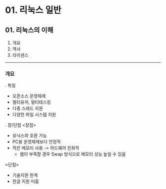 # 01. 리눅스 일반

## 01. 리눅스의 이해
1. 개요
2. 역사
3. 라이센스
<hr/>

### 개요
. 특징
  - 오픈소스 운영체제
  - 멀티유저, 멀티태스킹
  - 다중 스레드 지원
  - 다양한 파일 시스템 지원

. 장/단점
  <장점>
  - 유닉스와 호환 가능
  - PC용 운영체제보다 안정적
  - 적은 메모리 사용 -> 하드웨어 친화적
    - 램이 부족할 경우 Swap 방식으로 메모리 성능 높일 수 있음
  
  <단점>
  - 기술지원 한계
  - 한글 지원 미흡
